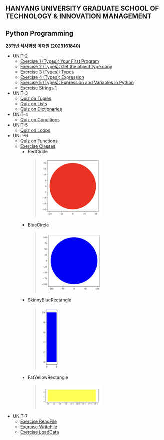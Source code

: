 ## HANYANG UNIVERSITY GRADUATE SCHOOL OF TECHNOLOGY & INNOVATION MANAGEMENT

## Python Programming

**23학번 석사과정 이재원 (2023161840)**

-   UNIT-2
    -   [Exercise 1 (Types): Your First Program](<https://github.com/j369369/hy-mot/blob/master/unit-2/Exercise%201%20(Types)%3A%20Your%20First%20Program.py>)
    -   [Exercise 2 (Types): Get the object type copy](<https://github.com/j369369/hy-mot/blob/master/unit-2/Exercise%202%20(Types)%3A%20Get%20the%20object%20type%20copy.py>)
    -   [Exercise 3 (Types): Types](<https://github.com/j369369/hy-mot/blob/master/unit-2/Exercise%203%20(Types)%3A%20Types.py>)
    -   [Exercise 4 (Types): Expression](<https://github.com/j369369/hy-mot/blob/master/unit-2/Exercise%204%20(Types)%3A%20Expression.py>)
    -   [Exercise 5 (Types): Expression and Variables in Python](<https://github.com/j369369/hy-mot/blob/master/unit-2/Exercise%205%20(Types)%3A%20Expression%20and%20Variables%20in%20Python.py>)
    -   [Exercise Strings 1](https://github.com/j369369/hy-mot/blob/master/unit-2/Exercise%20Strings%201.py)
-   UNIT-3
    -   [Quiz on Tuples](https://github.com/j369369/hy-mot/blob/master/unit-3/Quiz%20on%20Tuples.py)
    -   [Quiz on Lists](https://github.com/j369369/hy-mot/blob/master/unit-3/Quiz%20on%20Lists.py)
    -   [Quiz on Dictionaries](https://github.com/j369369/hy-mot/blob/master/unit-3/Quiz%20on%20Dictionaries.py)
-   UNIT-4
    -   [Quiz on Conditions](https://github.com/j369369/hy-mot/blob/master/unit-4/Quiz%20on%20Conditions.py)
-   UNIT-5
    -   [Quiz on Loops](https://github.com/j369369/hy-mot/blob/master/unit-5/Quiz%20on%20Loops.py)
-   UNIT-6
    -   [Quiz on Functions](https://github.com/j369369/hy-mot/blob/master/unit-6/Quiz%20on%20Functions.py)
    -   [Exercise Classes](https://github.com/j369369/hy-mot/blob/master/unit-6/Exercise%20Classes.py)
        -   RedCircle
            > <img src=https://raw.githubusercontent.com/j369369/hy-mot/master/RedCircle.png width =200>
        -   BlueCircle
            > <img src=https://raw.githubusercontent.com/j369369/hy-mot/master/BlueCircle.png width =200>
        -   SkinnyBlueRectangle
            > <img src=https://raw.githubusercontent.com/j369369/hy-mot/master/SkinnyBlueRectangle.png height =200>
        -   FatYellowRectangle
            > <img src=https://raw.githubusercontent.com/j369369/hy-mot/master/FatYellowRectangle.png width =200>
-   UNIT-7
    - [Exercise ReadFile](https://github.com/j369369/hy-mot/blob/master/unit-7/Exercise%20ReadFile.py)
    - [Exercise WriteFile](https://github.com/j369369/hy-mot/blob/master/unit-7/Exercise%20WriteFile.py)
    - [Exercise LoadData](https://github.com/j369369/hy-mot/blob/master/unit-7/Exercise%20LoadData.py)
